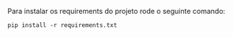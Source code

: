Para instalar os requirements do projeto rode o seguinte comando:
```shell
pip install -r requirements.txt
```